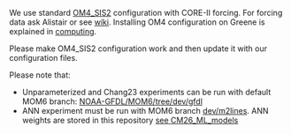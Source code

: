 We use standard [OM4_SIS2](https://github.com/NOAA-GFDL/MOM6-examples/tree/dev/gfdl/ice_ocean_SIS2/OM4_025) configuration with CORE-II forcing. For forcing data ask Alistair or see [wiki](https://github.com/NOAA-GFDL/MOM6-examples/wiki/Getting-started#downloading-input-data). Installing OM4 configuration on Greene is explained in [computing](https://github.com/Pperezhogin/computing/tree/OM4).

Please make OM4_SIS2 configuration work and then update it with our configuration files.

Please note that:
* Unparameterized and Chang23 experiments can be run with default MOM6 branch: [NOAA-GFDL/MOM6/tree/dev/gfdl](https://github.com/NOAA-GFDL/MOM6/tree/dev/gfdl) 
* ANN experiment must be run with MOM6 branch [dev/m2lines](https://github.com/m2lines/MOM6/tree/89f1fb391d05d3f52549e4f74c74a4b4d6c01960). ANN weights are stored in this repository [see CM26_ML_models](https://github.com/m2lines/ANN-momentum-mesoscale/tree/main/CM26_ML_models/ocean3d/subfilter/FGR3)
